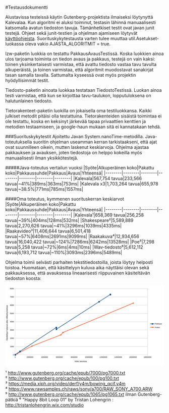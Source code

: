 #Testausdokumentti

Alustavissa testeissä käytin Gutenberg-projektista ilmaiseksi löytynyttä Kalevalaa. Kun algoritmi ei aluksi toiminut, testasin lähinnä manuaalisesti katsomalla avatun tiedoston tavuja. Tämänhetkiset testit ovat javan junit testejä. Ohjeet sekä junit-testien ja ohjelman ajamiseen löytyvät [käyttöohjeista](Käyttöohjeet.md). Suorituskykytestausta varten tulee muuttaa util.Asetukset-luokassa oleva vakio AJASTA_ALGORITMIT = true.

lzw-paketin luokkia on testattu PakkausAvausTestissä. Koska luokkien ainoa ulos tarjoama toiminta on tiedon avaus ja pakkaus, testejä on vain kaksi: toinen yksinkertaisesti varmistaa, että avattu tiedosto vastaa tavu tavulta alkuperäistä, ja toinen varmistaa, että algoritmit muodostavat sanakirjat tasan samalla tavalla. Sattumalta kyseessä ovat myös projektin hyödyllisimmät testit.

Tiedosto-paketin ainoata luokkaa testataan TiedostoTestissä. Luokan ainoa testi varmistaa, että kun se kirjoittaa tavu-taulukon, lopputuloksena on halutunlainen tiedosto.

Tietorakenteet-paketin luokilla on jokaisella oma testiluokkansa. Kaikki julkiset metodit pitäisi olla testattuina. Tietorakenteiden sisäistä toimintaa ei ole testattu, koska en keksinyt järkevää tapaa privaattien kenttien ja metodien testaamiseen, ja google-haun mukaan sitä ei kannatakaan tehdä.

###Suorituskykytestit
Ajoitettu Javan System.nanoTime-metodilla. Java-toteutuksella suoritin ohjelman useamman kerran tarkistaakseni, että ajat ovat suunnilleen oikein, mutten laskenut keskiarvoja. Ohjelma ajastaa pakkauksen ja avauksen, joten tiedostoja on helppo kokeilla myös manuaalisesti ilman yksikkötestejä.

#####Java-toteutus vertailun vuoksi
|Syöte|Alkuperäinen koko|Pakattu koko|Pakkaussuhde|Pakkaus|Avaus|Yhteensä|
|--------|--------|--------|--------|--------|--------|--------|
|Kalevala|567,754 tavua|233,566 tavua|~41%|389ms|363ms|753ms|
|Kalevala x3|1,703,264 tavua|655,978 tavua|~38.5%|771ms|785ms|1557ms|

####Oma toteutus, kymmenen suorituskerran keskiarvot
|Syöte|Alkuperäinen koko|Pakattu koko|Pakkaussuhde|Pakkaus|Avaus|Yhteensä|
|--------|--------|--------|--------|--------|--------|--------|
|Kalevala¹|658,369 tavua|256,258 tavua|~39%|404ms|128ms|532ms|
|Shakespeare²|5,589,889 tavua|2,270,626 tavua|~41%|3296ms|1039ms|4335ms|
|Raakavideo³|11,406,644 tavua|6,501,418 tavua|~57%|6408ms|2691ms|9099ms|
|Raakakuva⁴|12,934,656 tavua|16,040,422 tavua|~124%|7286ms|6242ms|13528ms|
|Poe⁵|7,298 tavua|5,258 tavua|~72%|6ms|4ms|10ms|
|Wav-tiedosto⁶|5,612,112 tavua|6,193,712 tavua|~110%|3093ms|2396ms|5489ms|

Ohjelma toimii selvästi parhaiten tekstitiedostoilla, joista löytyy helposti toistoa. Huomataan, että käsittelyyn kuluva aika näyttäisi olevan sekä pakkauksessa, että avauksessa lineaarisesti riippuvainen käsiteltävän tiedoston koosta:

![graafi](kuvat/chart.png?raw=true "Yllä luetellut tiedostot kaaviossa")

¹ http://www.gutenberg.org/cache/epub/7000/pg7000.txt  
² http://www.gutenberg.org/cache/epub/100/pg100.txt  
³ https://media.xiph.org/video/derf/y4m/bowing_qcif.y4m  
⁴ https://www.rawsamples.ch/raws/sony/a700/RAW_SONY_A700.ARW  
⁵ http://www.gutenberg.org/cache/epub/1065/pg1065.txt ilman Gutenberg-pätkiä
⁶ "Happy 8bit Loop 01" by Tristan Lohengrin : http://tristanlohengrin.wix.com/studio
